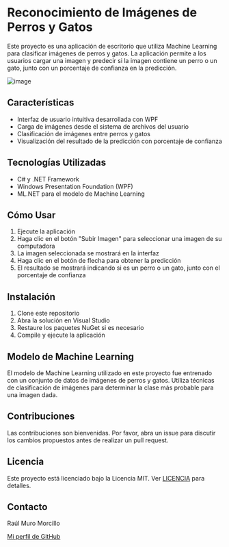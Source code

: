 # Reconocimiento de Imágenes de Perros y Gatos
Este proyecto es una aplicación de escritorio que utiliza Machine Learning para clasificar imágenes de perros y gatos. 
La aplicación permite a los usuarios cargar una imagen y predecir si la imagen contiene un perro o un gato, junto con un porcentaje de confianza en la predicción.

![image](https://github.com/user-attachments/assets/7e4ea3bd-9a44-4c14-b8bb-82ebe97ab29f)

## Características
- Interfaz de usuario intuitiva desarrollada con WPF
- Carga de imágenes desde el sistema de archivos del usuario
- Clasificación de imágenes entre perros y gatos
- Visualización del resultado de la predicción con porcentaje de confianza

## Tecnologías Utilizadas
- C# y .NET Framework
- Windows Presentation Foundation (WPF)
- ML.NET para el modelo de Machine Learning

## Cómo Usar
1. Ejecute la aplicación
2. Haga clic en el botón "Subir Imagen" para seleccionar una imagen de su computadora
3. La imagen seleccionada se mostrará en la interfaz
4. Haga clic en el botón de flecha para obtener la predicción
5. El resultado se mostrará indicando si es un perro o un gato, junto con el porcentaje de confianza

## Instalación
1. Clone este repositorio
2. Abra la solución en Visual Studio
3. Restaure los paquetes NuGet si es necesario
4. Compile y ejecute la aplicación

## Modelo de Machine Learning
El modelo de Machine Learning utilizado en este proyecto fue entrenado con un conjunto de datos de imágenes de perros y gatos. Utiliza técnicas de clasificación de imágenes para determinar la clase más probable para una imagen dada.

## Contribuciones
Las contribuciones son bienvenidas. Por favor, abra un issue para discutir los cambios propuestos antes de realizar un pull request.

## Licencia
Este proyecto está licenciado bajo la Licencia MIT. Ver [LICENCIA](LICENSE.txt) para detalles.

## Contacto
Raúl Muro Morcillo

[Mi perfil de GitHub](https://github.com/raumuro2)
